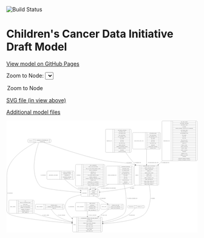 <link rel='stylesheet' href="assets/style.css">
<link rel='stylesheet' href="https://unpkg.com/leaflet@1.5.1/dist/leaflet.css" integrity="sha512-xwE/Az9zrjBIphAcBb3F6JVqxf46+CDLwfLMHloNu6KEQCAWi6HcDUbeOfBIptF7tcCzusKFjFw2yuvEpDL9wQ==" crossorigin="">
<script type="text/javascript" src="https://code.jquery.com/jquery-3.2.1.min.js"></script>
<script type="text/javascript"  src="https://unpkg.com/leaflet@1.5.1/dist/leaflet.js"></script>
<script type="text/javascript" src="assets/actions.js"></script>

![Build Status](https://github.com/CBIIT/ccdi-model/actions/workflows/model-test-and-deploy.yml/badge.svg)

# Children's Cancer Data Initiative Draft Model

[View model on GitHub Pages](https://cbiit.github.io/ccdi-model/)



Zoom to Node: <select id="node_select">
  <option value="">Zoom to Node</option>
</select>
<div id="model"></div>

<p>
<a href="./model-desc/ccdi-model.svg">SVG file (in view above)</a>
<p>
<a href="./model-desc">Additional model files</a>
<div id='graph' style='display:off;'>
<svg width="2661pt" height="1551pt"
 viewBox="0.00 0.00 2661.40 1551.00" xmlns="http://www.w3.org/2000/svg" xmlns:xlink="http://www.w3.org/1999/xlink">
<g id="graph0" class="graph" transform="scale(1 1) rotate(0) translate(4 1547)">
<title>Perl</title>
<polygon fill="#ffffff" stroke="transparent" points="-4,4 -4,-1547 2657.3987,-1547 2657.3987,4 -4,4"/>
<!-- synonym -->
<g id="node1" class="node">
<title>synonym</title>
<path fill="none" stroke="#000000" d="M305.3987,-1243.5C305.3987,-1243.5 606.3987,-1243.5 606.3987,-1243.5 612.3987,-1243.5 618.3987,-1249.5 618.3987,-1255.5 618.3987,-1255.5 618.3987,-1277.5 618.3987,-1277.5 618.3987,-1283.5 612.3987,-1289.5 606.3987,-1289.5 606.3987,-1289.5 305.3987,-1289.5 305.3987,-1289.5 299.3987,-1289.5 293.3987,-1283.5 293.3987,-1277.5 293.3987,-1277.5 293.3987,-1255.5 293.3987,-1255.5 293.3987,-1249.5 299.3987,-1243.5 305.3987,-1243.5"/>
<text text-anchor="middle" x="333.3987" y="-1262.8" font-family="Times,serif" font-size="14.00" fill="#000000">synonym</text>
<polyline fill="none" stroke="#000000" points="373.3987,-1243.5 373.3987,-1289.5 "/>
<text text-anchor="middle" x="383.8987" y="-1262.8" font-family="Times,serif" font-size="14.00" fill="#000000"> </text>
<polyline fill="none" stroke="#000000" points="394.3987,-1243.5 394.3987,-1289.5 "/>
<text text-anchor="middle" x="495.8987" y="-1274.3" font-family="Times,serif" font-size="14.00" fill="#000000">repository_of_synonym_id</text>
<polyline fill="none" stroke="#000000" points="394.3987,-1266.5 597.3987,-1266.5 "/>
<text text-anchor="middle" x="495.8987" y="-1251.3" font-family="Times,serif" font-size="14.00" fill="#000000">synonym_id</text>
<polyline fill="none" stroke="#000000" points="597.3987,-1243.5 597.3987,-1289.5 "/>
<text text-anchor="middle" x="607.8987" y="-1262.8" font-family="Times,serif" font-size="14.00" fill="#000000"> </text>
</g>
<!-- participant -->
<g id="node4" class="node">
<title>participant</title>
<path fill="none" stroke="#000000" d="M1046.3987,-495.5C1046.3987,-495.5 1277.3987,-495.5 1277.3987,-495.5 1283.3987,-495.5 1289.3987,-501.5 1289.3987,-507.5 1289.3987,-507.5 1289.3987,-575.5 1289.3987,-575.5 1289.3987,-581.5 1283.3987,-587.5 1277.3987,-587.5 1277.3987,-587.5 1046.3987,-587.5 1046.3987,-587.5 1040.3987,-587.5 1034.3987,-581.5 1034.3987,-575.5 1034.3987,-575.5 1034.3987,-507.5 1034.3987,-507.5 1034.3987,-501.5 1040.3987,-495.5 1046.3987,-495.5"/>
<text text-anchor="middle" x="1082.3987" y="-537.8" font-family="Times,serif" font-size="14.00" fill="#000000">participant</text>
<polyline fill="none" stroke="#000000" points="1130.3987,-495.5 1130.3987,-587.5 "/>
<text text-anchor="middle" x="1140.8987" y="-537.8" font-family="Times,serif" font-size="14.00" fill="#000000"> </text>
<polyline fill="none" stroke="#000000" points="1151.3987,-495.5 1151.3987,-587.5 "/>
<text text-anchor="middle" x="1209.8987" y="-572.3" font-family="Times,serif" font-size="14.00" fill="#000000">ethnicity</text>
<polyline fill="none" stroke="#000000" points="1151.3987,-564.5 1268.3987,-564.5 "/>
<text text-anchor="middle" x="1209.8987" y="-549.3" font-family="Times,serif" font-size="14.00" fill="#000000">gender</text>
<polyline fill="none" stroke="#000000" points="1151.3987,-541.5 1268.3987,-541.5 "/>
<text text-anchor="middle" x="1209.8987" y="-526.3" font-family="Times,serif" font-size="14.00" fill="#000000">participant_id</text>
<polyline fill="none" stroke="#000000" points="1151.3987,-518.5 1268.3987,-518.5 "/>
<text text-anchor="middle" x="1209.8987" y="-503.3" font-family="Times,serif" font-size="14.00" fill="#000000">race</text>
<polyline fill="none" stroke="#000000" points="1268.3987,-495.5 1268.3987,-587.5 "/>
<text text-anchor="middle" x="1278.8987" y="-537.8" font-family="Times,serif" font-size="14.00" fill="#000000"> </text>
</g>
<!-- synonym&#45;&gt;participant -->
<g id="edge10" class="edge">
<title>synonym&#45;&gt;participant</title>
<path fill="none" stroke="#000000" d="M447.0192,-1243.4185C413.8694,-1152.9401 307.1646,-818.6103 465.8987,-639 502.2642,-597.8518 831.6845,-566.3596 1024.001,-551.292"/>
<polygon fill="#000000" stroke="#000000" points="1024.4917,-554.7645 1034.19,-550.499 1023.9485,-547.7856 1024.4917,-554.7645"/>
<text text-anchor="middle" x="508.3987" y="-785.3" font-family="Times,serif" font-size="14.00" fill="#000000">of_synonym</text>
</g>
<!-- sample -->
<g id="node6" class="node">
<title>sample</title>
<path fill="none" stroke="#000000" d="M1789.8987,-651C1789.8987,-651 2103.8987,-651 2103.8987,-651 2109.8987,-651 2115.8987,-657 2115.8987,-663 2115.8987,-663 2115.8987,-915 2115.8987,-915 2115.8987,-921 2109.8987,-927 2103.8987,-927 2103.8987,-927 1789.8987,-927 1789.8987,-927 1783.8987,-927 1777.8987,-921 1777.8987,-915 1777.8987,-915 1777.8987,-663 1777.8987,-663 1777.8987,-657 1783.8987,-651 1789.8987,-651"/>
<text text-anchor="middle" x="1811.8987" y="-785.3" font-family="Times,serif" font-size="14.00" fill="#000000">sample</text>
<polyline fill="none" stroke="#000000" points="1845.8987,-651 1845.8987,-927 "/>
<text text-anchor="middle" x="1856.3987" y="-785.3" font-family="Times,serif" font-size="14.00" fill="#000000"> </text>
<polyline fill="none" stroke="#000000" points="1866.8987,-651 1866.8987,-927 "/>
<text text-anchor="middle" x="1980.8987" y="-911.8" font-family="Times,serif" font-size="14.00" fill="#000000">participant_age_at_collection</text>
<polyline fill="none" stroke="#000000" points="1866.8987,-904 2094.8987,-904 "/>
<text text-anchor="middle" x="1980.8987" y="-888.8" font-family="Times,serif" font-size="14.00" fill="#000000">sample_anatomic_site</text>
<polyline fill="none" stroke="#000000" points="1866.8987,-881 2094.8987,-881 "/>
<text text-anchor="middle" x="1980.8987" y="-865.8" font-family="Times,serif" font-size="14.00" fill="#000000">sample_description</text>
<polyline fill="none" stroke="#000000" points="1866.8987,-858 2094.8987,-858 "/>
<text text-anchor="middle" x="1980.8987" y="-842.8" font-family="Times,serif" font-size="14.00" fill="#000000">sample_id</text>
<polyline fill="none" stroke="#000000" points="1866.8987,-835 2094.8987,-835 "/>
<text text-anchor="middle" x="1980.8987" y="-819.8" font-family="Times,serif" font-size="14.00" fill="#000000">sample_tumor_status</text>
<polyline fill="none" stroke="#000000" points="1866.8987,-812 2094.8987,-812 "/>
<text text-anchor="middle" x="1980.8987" y="-796.8" font-family="Times,serif" font-size="14.00" fill="#000000">sample_type</text>
<polyline fill="none" stroke="#000000" points="1866.8987,-789 2094.8987,-789 "/>
<text text-anchor="middle" x="1980.8987" y="-773.8" font-family="Times,serif" font-size="14.00" fill="#000000">tumor_grade</text>
<polyline fill="none" stroke="#000000" points="1866.8987,-766 2094.8987,-766 "/>
<text text-anchor="middle" x="1980.8987" y="-750.8" font-family="Times,serif" font-size="14.00" fill="#000000">tumor_incidence_type</text>
<polyline fill="none" stroke="#000000" points="1866.8987,-743 2094.8987,-743 "/>
<text text-anchor="middle" x="1980.8987" y="-727.8" font-family="Times,serif" font-size="14.00" fill="#000000">tumor_morphology</text>
<polyline fill="none" stroke="#000000" points="1866.8987,-720 2094.8987,-720 "/>
<text text-anchor="middle" x="1980.8987" y="-704.8" font-family="Times,serif" font-size="14.00" fill="#000000">tumor_stage_clinical_m</text>
<polyline fill="none" stroke="#000000" points="1866.8987,-697 2094.8987,-697 "/>
<text text-anchor="middle" x="1980.8987" y="-681.8" font-family="Times,serif" font-size="14.00" fill="#000000">tumor_stage_clinical_n</text>
<polyline fill="none" stroke="#000000" points="1866.8987,-674 2094.8987,-674 "/>
<text text-anchor="middle" x="1980.8987" y="-658.8" font-family="Times,serif" font-size="14.00" fill="#000000">tumor_stage_clinical_t</text>
<polyline fill="none" stroke="#000000" points="2094.8987,-651 2094.8987,-927 "/>
<text text-anchor="middle" x="2105.3987" y="-785.3" font-family="Times,serif" font-size="14.00" fill="#000000"> </text>
</g>
<!-- synonym&#45;&gt;sample -->
<g id="edge11" class="edge">
<title>synonym&#45;&gt;sample</title>
<path fill="none" stroke="#000000" d="M518.3716,-1243.4933C664.5136,-1190.568 1040.929,-1059.4115 1365.8987,-990 1410.0379,-980.5721 1727.5597,-957.1178 1768.8987,-939 1773.9302,-936.7948 1778.9292,-934.4009 1783.8851,-931.8444"/>
<polygon fill="#000000" stroke="#000000" points="1785.6075,-934.8922 1792.7567,-927.073 1782.2918,-928.7273 1785.6075,-934.8922"/>
<text text-anchor="middle" x="1704.3987" y="-960.8" font-family="Times,serif" font-size="14.00" fill="#000000">of_synonym</text>
</g>
<!-- study -->
<g id="node12" class="node">
<title>study</title>
<path fill="none" stroke="#000000" d="M928.8987,-.5C928.8987,-.5 1318.8987,-.5 1318.8987,-.5 1324.8987,-.5 1330.8987,-6.5 1330.8987,-12.5 1330.8987,-12.5 1330.8987,-195.5 1330.8987,-195.5 1330.8987,-201.5 1324.8987,-207.5 1318.8987,-207.5 1318.8987,-207.5 928.8987,-207.5 928.8987,-207.5 922.8987,-207.5 916.8987,-201.5 916.8987,-195.5 916.8987,-195.5 916.8987,-12.5 916.8987,-12.5 916.8987,-6.5 922.8987,-.5 928.8987,-.5"/>
<text text-anchor="middle" x="944.8987" y="-100.3" font-family="Times,serif" font-size="14.00" fill="#000000">study</text>
<polyline fill="none" stroke="#000000" points="972.8987,-.5 972.8987,-207.5 "/>
<text text-anchor="middle" x="983.3987" y="-100.3" font-family="Times,serif" font-size="14.00" fill="#000000"> </text>
<polyline fill="none" stroke="#000000" points="993.8987,-.5 993.8987,-207.5 "/>
<text text-anchor="middle" x="1151.8987" y="-192.3" font-family="Times,serif" font-size="14.00" fill="#000000">experimental_strategy_and_data_subtype</text>
<polyline fill="none" stroke="#000000" points="993.8987,-184.5 1309.8987,-184.5 "/>
<text text-anchor="middle" x="1151.8987" y="-169.3" font-family="Times,serif" font-size="14.00" fill="#000000">external_url</text>
<polyline fill="none" stroke="#000000" points="993.8987,-161.5 1309.8987,-161.5 "/>
<text text-anchor="middle" x="1151.8987" y="-146.3" font-family="Times,serif" font-size="14.00" fill="#000000">phs_accession</text>
<polyline fill="none" stroke="#000000" points="993.8987,-138.5 1309.8987,-138.5 "/>
<text text-anchor="middle" x="1151.8987" y="-123.3" font-family="Times,serif" font-size="14.00" fill="#000000">size_of_data_being_uploaded</text>
<polyline fill="none" stroke="#000000" points="993.8987,-115.5 1309.8987,-115.5 "/>
<text text-anchor="middle" x="1151.8987" y="-100.3" font-family="Times,serif" font-size="14.00" fill="#000000">study_acronym</text>
<polyline fill="none" stroke="#000000" points="993.8987,-92.5 1309.8987,-92.5 "/>
<text text-anchor="middle" x="1151.8987" y="-77.3" font-family="Times,serif" font-size="14.00" fill="#000000">study_data_types</text>
<polyline fill="none" stroke="#000000" points="993.8987,-69.5 1309.8987,-69.5 "/>
<text text-anchor="middle" x="1151.8987" y="-54.3" font-family="Times,serif" font-size="14.00" fill="#000000">study_description</text>
<polyline fill="none" stroke="#000000" points="993.8987,-46.5 1309.8987,-46.5 "/>
<text text-anchor="middle" x="1151.8987" y="-31.3" font-family="Times,serif" font-size="14.00" fill="#000000">study_name</text>
<polyline fill="none" stroke="#000000" points="993.8987,-23.5 1309.8987,-23.5 "/>
<text text-anchor="middle" x="1151.8987" y="-8.3" font-family="Times,serif" font-size="14.00" fill="#000000">study_short_title</text>
<polyline fill="none" stroke="#000000" points="1309.8987,-.5 1309.8987,-207.5 "/>
<text text-anchor="middle" x="1320.3987" y="-100.3" font-family="Times,serif" font-size="14.00" fill="#000000"> </text>
</g>
<!-- synonym&#45;&gt;study -->
<g id="edge12" class="edge">
<title>synonym&#45;&gt;study</title>
<path fill="none" stroke="#000000" d="M405.6889,-1243.4023C287.7448,-1185.3004 2.8987,-1020.9666 2.8987,-789 2.8987,-789 2.8987,-789 2.8987,-351.5 2.8987,-309.5306 -8.696,-287.7298 21.8987,-259 85.2394,-199.5202 603.7316,-147.0951 906.4167,-121.1812"/>
<polygon fill="#000000" stroke="#000000" points="906.9796,-124.646 916.6459,-120.3085 906.3845,-117.6713 906.9796,-124.646"/>
<text text-anchor="middle" x="45.3987" y="-537.8" font-family="Times,serif" font-size="14.00" fill="#000000">of_synonym</text>
</g>
<!-- study_admin -->
<g id="node2" class="node">
<title>study_admin</title>
<path fill="none" stroke="#000000" d="M42.8987,-259.5C42.8987,-259.5 368.8987,-259.5 368.8987,-259.5 374.8987,-259.5 380.8987,-265.5 380.8987,-271.5 380.8987,-271.5 380.8987,-431.5 380.8987,-431.5 380.8987,-437.5 374.8987,-443.5 368.8987,-443.5 368.8987,-443.5 42.8987,-443.5 42.8987,-443.5 36.8987,-443.5 30.8987,-437.5 30.8987,-431.5 30.8987,-431.5 30.8987,-271.5 30.8987,-271.5 30.8987,-265.5 36.8987,-259.5 42.8987,-259.5"/>
<text text-anchor="middle" x="84.8987" y="-347.8" font-family="Times,serif" font-size="14.00" fill="#000000">study_admin</text>
<polyline fill="none" stroke="#000000" points="138.8987,-259.5 138.8987,-443.5 "/>
<text text-anchor="middle" x="149.3987" y="-347.8" font-family="Times,serif" font-size="14.00" fill="#000000"> </text>
<polyline fill="none" stroke="#000000" points="159.8987,-259.5 159.8987,-443.5 "/>
<text text-anchor="middle" x="259.8987" y="-428.3" font-family="Times,serif" font-size="14.00" fill="#000000">acl</text>
<polyline fill="none" stroke="#000000" points="159.8987,-420.5 359.8987,-420.5 "/>
<text text-anchor="middle" x="259.8987" y="-405.3" font-family="Times,serif" font-size="14.00" fill="#000000">adult_or_childhood_study</text>
<polyline fill="none" stroke="#000000" points="159.8987,-397.5 359.8987,-397.5 "/>
<text text-anchor="middle" x="259.8987" y="-382.3" font-family="Times,serif" font-size="14.00" fill="#000000">data_types</text>
<polyline fill="none" stroke="#000000" points="159.8987,-374.5 359.8987,-374.5 "/>
<text text-anchor="middle" x="259.8987" y="-359.3" font-family="Times,serif" font-size="14.00" fill="#000000">file_types_and_format</text>
<polyline fill="none" stroke="#000000" points="159.8987,-351.5 359.8987,-351.5 "/>
<text text-anchor="middle" x="259.8987" y="-336.3" font-family="Times,serif" font-size="14.00" fill="#000000">number_of_participants</text>
<polyline fill="none" stroke="#000000" points="159.8987,-328.5 359.8987,-328.5 "/>
<text text-anchor="middle" x="259.8987" y="-313.3" font-family="Times,serif" font-size="14.00" fill="#000000">number_of_samples</text>
<polyline fill="none" stroke="#000000" points="159.8987,-305.5 359.8987,-305.5 "/>
<text text-anchor="middle" x="259.8987" y="-290.3" font-family="Times,serif" font-size="14.00" fill="#000000">organism_species</text>
<polyline fill="none" stroke="#000000" points="159.8987,-282.5 359.8987,-282.5 "/>
<text text-anchor="middle" x="259.8987" y="-267.3" font-family="Times,serif" font-size="14.00" fill="#000000">study_admin_id</text>
<polyline fill="none" stroke="#000000" points="359.8987,-259.5 359.8987,-443.5 "/>
<text text-anchor="middle" x="370.3987" y="-347.8" font-family="Times,serif" font-size="14.00" fill="#000000"> </text>
</g>
<!-- study_admin&#45;&gt;study -->
<g id="edge8" class="edge">
<title>study_admin&#45;&gt;study</title>
<path fill="none" stroke="#000000" d="M381.0061,-262.2114C383.9805,-261.1061 386.9461,-260.0344 389.8987,-259 559.0176,-199.753 758.3708,-159.4182 906.6077,-134.7806"/>
<polygon fill="#000000" stroke="#000000" points="907.4476,-138.1894 916.7439,-133.1072 906.3073,-131.2829 907.4476,-138.1894"/>
<text text-anchor="middle" x="544.3987" y="-229.8" font-family="Times,serif" font-size="14.00" fill="#000000">of_study_admin</text>
</g>
<!-- study_funding -->
<g id="node3" class="node">
<title>study_funding</title>
<path fill="none" stroke="#000000" d="M411.3987,-317C411.3987,-317 790.3987,-317 790.3987,-317 796.3987,-317 802.3987,-323 802.3987,-329 802.3987,-329 802.3987,-374 802.3987,-374 802.3987,-380 796.3987,-386 790.3987,-386 790.3987,-386 411.3987,-386 411.3987,-386 405.3987,-386 399.3987,-380 399.3987,-374 399.3987,-374 399.3987,-329 399.3987,-329 399.3987,-323 405.3987,-317 411.3987,-317"/>
<text text-anchor="middle" x="458.8987" y="-347.8" font-family="Times,serif" font-size="14.00" fill="#000000">study_funding</text>
<polyline fill="none" stroke="#000000" points="518.3987,-317 518.3987,-386 "/>
<text text-anchor="middle" x="528.8987" y="-347.8" font-family="Times,serif" font-size="14.00" fill="#000000"> </text>
<polyline fill="none" stroke="#000000" points="539.3987,-317 539.3987,-386 "/>
<text text-anchor="middle" x="660.3987" y="-370.8" font-family="Times,serif" font-size="14.00" fill="#000000">funding_agency</text>
<polyline fill="none" stroke="#000000" points="539.3987,-363 781.3987,-363 "/>
<text text-anchor="middle" x="660.3987" y="-347.8" font-family="Times,serif" font-size="14.00" fill="#000000">funding_source_program_name</text>
<polyline fill="none" stroke="#000000" points="539.3987,-340 781.3987,-340 "/>
<text text-anchor="middle" x="660.3987" y="-324.8" font-family="Times,serif" font-size="14.00" fill="#000000">grant_id</text>
<polyline fill="none" stroke="#000000" points="781.3987,-317 781.3987,-386 "/>
<text text-anchor="middle" x="791.8987" y="-347.8" font-family="Times,serif" font-size="14.00" fill="#000000"> </text>
</g>
<!-- study_funding&#45;&gt;study -->
<g id="edge5" class="edge">
<title>study_funding&#45;&gt;study</title>
<path fill="none" stroke="#000000" d="M620.0928,-316.9996C637.61,-288.5841 666.0449,-249.3062 700.8987,-226 762.1106,-185.0685 837.1601,-157.6662 906.9623,-139.4072"/>
<polygon fill="#000000" stroke="#000000" points="907.9577,-142.7653 916.7749,-136.891 906.2189,-135.9846 907.9577,-142.7653"/>
<text text-anchor="middle" x="762.8987" y="-229.8" font-family="Times,serif" font-size="14.00" fill="#000000">of_study_funding</text>
</g>
<!-- participant&#45;&gt;study -->
<g id="edge1" class="edge">
<title>participant&#45;&gt;study</title>
<path fill="none" stroke="#000000" d="M1034.3291,-517.6731C958.1029,-500.5527 871.7535,-475.0573 848.8987,-444 800.1653,-377.7765 807.4197,-329.9929 848.8987,-259 863.8644,-233.3854 884.7966,-211.6731 908.5029,-193.3579"/>
<polygon fill="#000000" stroke="#000000" points="910.7274,-196.065 916.6442,-187.2762 906.5381,-190.457 910.7274,-196.065"/>
<text text-anchor="middle" x="899.3987" y="-347.8" font-family="Times,serif" font-size="14.00" fill="#000000">of_participant</text>
</g>
<!-- study_arm -->
<g id="node14" class="node">
<title>study_arm</title>
<path fill="none" stroke="#000000" d="M1319.3987,-317C1319.3987,-317 1616.3987,-317 1616.3987,-317 1622.3987,-317 1628.3987,-323 1628.3987,-329 1628.3987,-329 1628.3987,-374 1628.3987,-374 1628.3987,-380 1622.3987,-386 1616.3987,-386 1616.3987,-386 1319.3987,-386 1319.3987,-386 1313.3987,-386 1307.3987,-380 1307.3987,-374 1307.3987,-374 1307.3987,-329 1307.3987,-329 1307.3987,-323 1313.3987,-317 1319.3987,-317"/>
<text text-anchor="middle" x="1353.3987" y="-347.8" font-family="Times,serif" font-size="14.00" fill="#000000">study_arm</text>
<polyline fill="none" stroke="#000000" points="1399.3987,-317 1399.3987,-386 "/>
<text text-anchor="middle" x="1409.8987" y="-347.8" font-family="Times,serif" font-size="14.00" fill="#000000"> </text>
<polyline fill="none" stroke="#000000" points="1420.3987,-317 1420.3987,-386 "/>
<text text-anchor="middle" x="1513.8987" y="-370.8" font-family="Times,serif" font-size="14.00" fill="#000000">clinical_trial_arm</text>
<polyline fill="none" stroke="#000000" points="1420.3987,-363 1607.3987,-363 "/>
<text text-anchor="middle" x="1513.8987" y="-347.8" font-family="Times,serif" font-size="14.00" fill="#000000">clinical_trial_identifier</text>
<polyline fill="none" stroke="#000000" points="1420.3987,-340 1607.3987,-340 "/>
<text text-anchor="middle" x="1513.8987" y="-324.8" font-family="Times,serif" font-size="14.00" fill="#000000">clinical_trial_repository</text>
<polyline fill="none" stroke="#000000" points="1607.3987,-317 1607.3987,-386 "/>
<text text-anchor="middle" x="1617.8987" y="-347.8" font-family="Times,serif" font-size="14.00" fill="#000000"> </text>
</g>
<!-- participant&#45;&gt;study_arm -->
<g id="edge2" class="edge">
<title>participant&#45;&gt;study_arm</title>
<path fill="none" stroke="#000000" d="M1236.3634,-495.2637C1287.431,-463.5551 1354.5137,-421.9024 1403.3196,-391.5981"/>
<polygon fill="#000000" stroke="#000000" points="1405.2564,-394.5154 1411.9057,-386.2669 1401.5639,-388.5685 1405.2564,-394.5154"/>
<text text-anchor="middle" x="1337.3987" y="-465.8" font-family="Times,serif" font-size="14.00" fill="#000000">of_participant</text>
</g>
<!-- study_personnel -->
<g id="node5" class="node">
<title>study_personnel</title>
<path fill="none" stroke="#000000" d="M970.3987,-294C970.3987,-294 1277.3987,-294 1277.3987,-294 1283.3987,-294 1289.3987,-300 1289.3987,-306 1289.3987,-306 1289.3987,-397 1289.3987,-397 1289.3987,-403 1283.3987,-409 1277.3987,-409 1277.3987,-409 970.3987,-409 970.3987,-409 964.3987,-409 958.3987,-403 958.3987,-397 958.3987,-397 958.3987,-306 958.3987,-306 958.3987,-300 964.3987,-294 970.3987,-294"/>
<text text-anchor="middle" x="1025.3987" y="-347.8" font-family="Times,serif" font-size="14.00" fill="#000000">study_personnel</text>
<polyline fill="none" stroke="#000000" points="1092.3987,-294 1092.3987,-409 "/>
<text text-anchor="middle" x="1102.8987" y="-347.8" font-family="Times,serif" font-size="14.00" fill="#000000"> </text>
<polyline fill="none" stroke="#000000" points="1113.3987,-294 1113.3987,-409 "/>
<text text-anchor="middle" x="1190.8987" y="-393.8" font-family="Times,serif" font-size="14.00" fill="#000000">email_address</text>
<polyline fill="none" stroke="#000000" points="1113.3987,-386 1268.3987,-386 "/>
<text text-anchor="middle" x="1190.8987" y="-370.8" font-family="Times,serif" font-size="14.00" fill="#000000">institution</text>
<polyline fill="none" stroke="#000000" points="1113.3987,-363 1268.3987,-363 "/>
<text text-anchor="middle" x="1190.8987" y="-347.8" font-family="Times,serif" font-size="14.00" fill="#000000">personnel_name</text>
<polyline fill="none" stroke="#000000" points="1113.3987,-340 1268.3987,-340 "/>
<text text-anchor="middle" x="1190.8987" y="-324.8" font-family="Times,serif" font-size="14.00" fill="#000000">personnel_type</text>
<polyline fill="none" stroke="#000000" points="1113.3987,-317 1268.3987,-317 "/>
<text text-anchor="middle" x="1190.8987" y="-301.8" font-family="Times,serif" font-size="14.00" fill="#000000">study_personnel_id</text>
<polyline fill="none" stroke="#000000" points="1268.3987,-294 1268.3987,-409 "/>
<text text-anchor="middle" x="1278.8987" y="-347.8" font-family="Times,serif" font-size="14.00" fill="#000000"> </text>
</g>
<!-- study_personnel&#45;&gt;study -->
<g id="edge19" class="edge">
<title>study_personnel&#45;&gt;study</title>
<path fill="none" stroke="#000000" d="M1123.8987,-293.7846C1123.8987,-271.1126 1123.8987,-244.2586 1123.8987,-217.9942"/>
<polygon fill="#000000" stroke="#000000" points="1127.3988,-217.967 1123.8987,-207.967 1120.3988,-217.967 1127.3988,-217.967"/>
<text text-anchor="middle" x="1193.3987" y="-229.8" font-family="Times,serif" font-size="14.00" fill="#000000">of_study_personnel</text>
</g>
<!-- sample&#45;&gt;participant -->
<g id="edge15" class="edge">
<title>sample&#45;&gt;participant</title>
<path fill="none" stroke="#000000" d="M1792.0679,-650.955C1784.4425,-646.5955 1776.7054,-642.578 1768.8987,-639 1687.5664,-601.7237 1452.4404,-571.4561 1299.8322,-555.0039"/>
<polygon fill="#000000" stroke="#000000" points="1299.7621,-551.4764 1289.4463,-553.8918 1299.0168,-558.4366 1299.7621,-551.4764"/>
<text text-anchor="middle" x="1746.3987" y="-609.8" font-family="Times,serif" font-size="14.00" fill="#000000">of_sample</text>
</g>
<!-- sample&#45;&gt;study -->
<g id="edge14" class="edge">
<title>sample&#45;&gt;study</title>
<path fill="none" stroke="#000000" d="M1983.7166,-650.9616C2006.1227,-533.7214 2015.7463,-367.6494 1927.8987,-259 1855.5895,-169.5685 1553.4924,-131.2667 1340.9728,-115.1884"/>
<polygon fill="#000000" stroke="#000000" points="1341.1543,-111.6923 1330.9218,-114.4395 1340.634,-118.673 1341.1543,-111.6923"/>
<text text-anchor="middle" x="2034.3987" y="-465.8" font-family="Times,serif" font-size="14.00" fill="#000000">of_sample</text>
</g>
<!-- diagnosis -->
<g id="node7" class="node">
<title>diagnosis</title>
<path fill="none" stroke="#000000" d="M970.3987,-639.5C970.3987,-639.5 1353.3987,-639.5 1353.3987,-639.5 1359.3987,-639.5 1365.3987,-645.5 1365.3987,-651.5 1365.3987,-651.5 1365.3987,-926.5 1365.3987,-926.5 1365.3987,-932.5 1359.3987,-938.5 1353.3987,-938.5 1353.3987,-938.5 970.3987,-938.5 970.3987,-938.5 964.3987,-938.5 958.3987,-932.5 958.3987,-926.5 958.3987,-926.5 958.3987,-651.5 958.3987,-651.5 958.3987,-645.5 964.3987,-639.5 970.3987,-639.5"/>
<text text-anchor="middle" x="1000.3987" y="-785.3" font-family="Times,serif" font-size="14.00" fill="#000000">diagnosis</text>
<polyline fill="none" stroke="#000000" points="1042.3987,-639.5 1042.3987,-938.5 "/>
<text text-anchor="middle" x="1052.8987" y="-785.3" font-family="Times,serif" font-size="14.00" fill="#000000"> </text>
<polyline fill="none" stroke="#000000" points="1063.3987,-639.5 1063.3987,-938.5 "/>
<text text-anchor="middle" x="1203.8987" y="-923.3" font-family="Times,serif" font-size="14.00" fill="#000000">age_at_diagnosis</text>
<polyline fill="none" stroke="#000000" points="1063.3987,-915.5 1344.3987,-915.5 "/>
<text text-anchor="middle" x="1203.8987" y="-900.3" font-family="Times,serif" font-size="14.00" fill="#000000">days_to_last_followup</text>
<polyline fill="none" stroke="#000000" points="1063.3987,-892.5 1344.3987,-892.5 "/>
<text text-anchor="middle" x="1203.8987" y="-877.3" font-family="Times,serif" font-size="14.00" fill="#000000">days_to_last_known_disease_status</text>
<polyline fill="none" stroke="#000000" points="1063.3987,-869.5 1344.3987,-869.5 "/>
<text text-anchor="middle" x="1203.8987" y="-854.3" font-family="Times,serif" font-size="14.00" fill="#000000">days_to_recurrence</text>
<polyline fill="none" stroke="#000000" points="1063.3987,-846.5 1344.3987,-846.5 "/>
<text text-anchor="middle" x="1203.8987" y="-831.3" font-family="Times,serif" font-size="14.00" fill="#000000">diagnosis_id</text>
<polyline fill="none" stroke="#000000" points="1063.3987,-823.5 1344.3987,-823.5 "/>
<text text-anchor="middle" x="1203.8987" y="-808.3" font-family="Times,serif" font-size="14.00" fill="#000000">disease_type</text>
<polyline fill="none" stroke="#000000" points="1063.3987,-800.5 1344.3987,-800.5 "/>
<text text-anchor="middle" x="1203.8987" y="-785.3" font-family="Times,serif" font-size="14.00" fill="#000000">last_known_disease_status</text>
<polyline fill="none" stroke="#000000" points="1063.3987,-777.5 1344.3987,-777.5 "/>
<text text-anchor="middle" x="1203.8987" y="-762.3" font-family="Times,serif" font-size="14.00" fill="#000000">primary_diagnosis</text>
<polyline fill="none" stroke="#000000" points="1063.3987,-754.5 1344.3987,-754.5 "/>
<text text-anchor="middle" x="1203.8987" y="-739.3" font-family="Times,serif" font-size="14.00" fill="#000000">primary_diagnosis_reference_source</text>
<polyline fill="none" stroke="#000000" points="1063.3987,-731.5 1344.3987,-731.5 "/>
<text text-anchor="middle" x="1203.8987" y="-716.3" font-family="Times,serif" font-size="14.00" fill="#000000">primary_site</text>
<polyline fill="none" stroke="#000000" points="1063.3987,-708.5 1344.3987,-708.5 "/>
<text text-anchor="middle" x="1203.8987" y="-693.3" font-family="Times,serif" font-size="14.00" fill="#000000">progression_or_recurrence</text>
<polyline fill="none" stroke="#000000" points="1063.3987,-685.5 1344.3987,-685.5 "/>
<text text-anchor="middle" x="1203.8987" y="-670.3" font-family="Times,serif" font-size="14.00" fill="#000000">site_of_resection_or_biopsy</text>
<polyline fill="none" stroke="#000000" points="1063.3987,-662.5 1344.3987,-662.5 "/>
<text text-anchor="middle" x="1203.8987" y="-647.3" font-family="Times,serif" font-size="14.00" fill="#000000">tissue_or_organ_of_origin</text>
<polyline fill="none" stroke="#000000" points="1344.3987,-639.5 1344.3987,-938.5 "/>
<text text-anchor="middle" x="1354.8987" y="-785.3" font-family="Times,serif" font-size="14.00" fill="#000000"> </text>
</g>
<!-- diagnosis&#45;&gt;participant -->
<g id="edge18" class="edge">
<title>diagnosis&#45;&gt;participant</title>
<path fill="none" stroke="#000000" d="M1161.8987,-639.3186C1161.8987,-624.7641 1161.8987,-610.7108 1161.8987,-598.0135"/>
<polygon fill="#000000" stroke="#000000" points="1165.3988,-597.6855 1161.8987,-587.6855 1158.3988,-597.6855 1165.3988,-597.6855"/>
<text text-anchor="middle" x="1206.3987" y="-609.8" font-family="Times,serif" font-size="14.00" fill="#000000">of_diagnosis</text>
</g>
<!-- clinical_measure_file -->
<g id="node8" class="node">
<title>clinical_measure_file</title>
<path fill="none" stroke="#000000" d="M1395.8987,-662.5C1395.8987,-662.5 1747.8987,-662.5 1747.8987,-662.5 1753.8987,-662.5 1759.8987,-668.5 1759.8987,-674.5 1759.8987,-674.5 1759.8987,-903.5 1759.8987,-903.5 1759.8987,-909.5 1753.8987,-915.5 1747.8987,-915.5 1747.8987,-915.5 1395.8987,-915.5 1395.8987,-915.5 1389.8987,-915.5 1383.8987,-909.5 1383.8987,-903.5 1383.8987,-903.5 1383.8987,-674.5 1383.8987,-674.5 1383.8987,-668.5 1389.8987,-662.5 1395.8987,-662.5"/>
<text text-anchor="middle" x="1467.3987" y="-785.3" font-family="Times,serif" font-size="14.00" fill="#000000">clinical_measure_file</text>
<polyline fill="none" stroke="#000000" points="1550.8987,-662.5 1550.8987,-915.5 "/>
<text text-anchor="middle" x="1561.3987" y="-785.3" font-family="Times,serif" font-size="14.00" fill="#000000"> </text>
<polyline fill="none" stroke="#000000" points="1571.8987,-662.5 1571.8987,-915.5 "/>
<text text-anchor="middle" x="1655.3987" y="-900.3" font-family="Times,serif" font-size="14.00" fill="#000000">checksum_algorithm</text>
<polyline fill="none" stroke="#000000" points="1571.8987,-892.5 1738.8987,-892.5 "/>
<text text-anchor="middle" x="1655.3987" y="-877.3" font-family="Times,serif" font-size="14.00" fill="#000000">checksum_value</text>
<polyline fill="none" stroke="#000000" points="1571.8987,-869.5 1738.8987,-869.5 "/>
<text text-anchor="middle" x="1655.3987" y="-854.3" font-family="Times,serif" font-size="14.00" fill="#000000">dcf_indexd_guid</text>
<polyline fill="none" stroke="#000000" points="1571.8987,-846.5 1738.8987,-846.5 "/>
<text text-anchor="middle" x="1655.3987" y="-831.3" font-family="Times,serif" font-size="14.00" fill="#000000">file_description</text>
<polyline fill="none" stroke="#000000" points="1571.8987,-823.5 1738.8987,-823.5 "/>
<text text-anchor="middle" x="1655.3987" y="-808.3" font-family="Times,serif" font-size="14.00" fill="#000000">file_mapping_level</text>
<polyline fill="none" stroke="#000000" points="1571.8987,-800.5 1738.8987,-800.5 "/>
<text text-anchor="middle" x="1655.3987" y="-785.3" font-family="Times,serif" font-size="14.00" fill="#000000">file_name</text>
<polyline fill="none" stroke="#000000" points="1571.8987,-777.5 1738.8987,-777.5 "/>
<text text-anchor="middle" x="1655.3987" y="-762.3" font-family="Times,serif" font-size="14.00" fill="#000000">file_size</text>
<polyline fill="none" stroke="#000000" points="1571.8987,-754.5 1738.8987,-754.5 "/>
<text text-anchor="middle" x="1655.3987" y="-739.3" font-family="Times,serif" font-size="14.00" fill="#000000">file_type</text>
<polyline fill="none" stroke="#000000" points="1571.8987,-731.5 1738.8987,-731.5 "/>
<text text-anchor="middle" x="1655.3987" y="-716.3" font-family="Times,serif" font-size="14.00" fill="#000000">file_url_in_cds</text>
<polyline fill="none" stroke="#000000" points="1571.8987,-708.5 1738.8987,-708.5 "/>
<text text-anchor="middle" x="1655.3987" y="-693.3" font-family="Times,serif" font-size="14.00" fill="#000000">md5sum</text>
<polyline fill="none" stroke="#000000" points="1571.8987,-685.5 1738.8987,-685.5 "/>
<text text-anchor="middle" x="1655.3987" y="-670.3" font-family="Times,serif" font-size="14.00" fill="#000000">participant_list</text>
<polyline fill="none" stroke="#000000" points="1738.8987,-662.5 1738.8987,-915.5 "/>
<text text-anchor="middle" x="1749.3987" y="-785.3" font-family="Times,serif" font-size="14.00" fill="#000000"> </text>
</g>
<!-- clinical_measure_file&#45;&gt;participant -->
<g id="edge13" class="edge">
<title>clinical_measure_file&#45;&gt;participant</title>
<path fill="none" stroke="#000000" d="M1418.736,-662.3832C1404.4008,-653.6473 1389.6888,-645.6775 1374.8987,-639 1337.72,-622.2146 1322.6956,-636.3424 1284.8987,-621 1274.3809,-616.7307 1256.2374,-605.7686 1237.067,-593.3016"/>
<polygon fill="#000000" stroke="#000000" points="1238.7909,-590.2465 1228.5103,-587.685 1234.9496,-596.0984 1238.7909,-590.2465"/>
<text text-anchor="middle" x="1414.3987" y="-609.8" font-family="Times,serif" font-size="14.00" fill="#000000">of_clinical_measure_file_participant</text>
</g>
<!-- clinical_measure_file&#45;&gt;study -->
<g id="edge9" class="edge">
<title>clinical_measure_file&#45;&gt;study</title>
<path fill="none" stroke="#000000" d="M1631.6348,-662.2757C1636.2185,-648.5787 1640.1317,-634.6548 1642.8987,-621 1658.8762,-542.1504 1686.3409,-323.2331 1637.8987,-259 1600.6742,-209.6413 1464.0072,-169.8161 1340.9542,-142.8979"/>
<polygon fill="#000000" stroke="#000000" points="1341.5035,-139.4358 1330.9892,-140.7394 1340.0216,-146.2771 1341.5035,-139.4358"/>
<text text-anchor="middle" x="1748.8987" y="-465.8" font-family="Times,serif" font-size="14.00" fill="#000000">of_clinical_measure_file</text>
</g>
<!-- therapeutic_procedure -->
<g id="node9" class="node">
<title>therapeutic_procedure</title>
<path fill="none" stroke="#000000" d="M571.3987,-731.5C571.3987,-731.5 928.3987,-731.5 928.3987,-731.5 934.3987,-731.5 940.3987,-737.5 940.3987,-743.5 940.3987,-743.5 940.3987,-834.5 940.3987,-834.5 940.3987,-840.5 934.3987,-846.5 928.3987,-846.5 928.3987,-846.5 571.3987,-846.5 571.3987,-846.5 565.3987,-846.5 559.3987,-840.5 559.3987,-834.5 559.3987,-834.5 559.3987,-743.5 559.3987,-743.5 559.3987,-737.5 565.3987,-731.5 571.3987,-731.5"/>
<text text-anchor="middle" x="649.8987" y="-785.3" font-family="Times,serif" font-size="14.00" fill="#000000">therapeutic_procedure</text>
<polyline fill="none" stroke="#000000" points="740.3987,-731.5 740.3987,-846.5 "/>
<text text-anchor="middle" x="750.8987" y="-785.3" font-family="Times,serif" font-size="14.00" fill="#000000"> </text>
<polyline fill="none" stroke="#000000" points="761.3987,-731.5 761.3987,-846.5 "/>
<text text-anchor="middle" x="840.3987" y="-831.3" font-family="Times,serif" font-size="14.00" fill="#000000">days_to_treatment</text>
<polyline fill="none" stroke="#000000" points="761.3987,-823.5 919.3987,-823.5 "/>
<text text-anchor="middle" x="840.3987" y="-808.3" font-family="Times,serif" font-size="14.00" fill="#000000">therapeutic_agents</text>
<polyline fill="none" stroke="#000000" points="761.3987,-800.5 919.3987,-800.5 "/>
<text text-anchor="middle" x="840.3987" y="-785.3" font-family="Times,serif" font-size="14.00" fill="#000000">treatment_id</text>
<polyline fill="none" stroke="#000000" points="761.3987,-777.5 919.3987,-777.5 "/>
<text text-anchor="middle" x="840.3987" y="-762.3" font-family="Times,serif" font-size="14.00" fill="#000000">treatment_outcome</text>
<polyline fill="none" stroke="#000000" points="761.3987,-754.5 919.3987,-754.5 "/>
<text text-anchor="middle" x="840.3987" y="-739.3" font-family="Times,serif" font-size="14.00" fill="#000000">treatment_type</text>
<polyline fill="none" stroke="#000000" points="919.3987,-731.5 919.3987,-846.5 "/>
<text text-anchor="middle" x="929.8987" y="-785.3" font-family="Times,serif" font-size="14.00" fill="#000000"> </text>
</g>
<!-- therapeutic_procedure&#45;&gt;participant -->
<g id="edge3" class="edge">
<title>therapeutic_procedure&#45;&gt;participant</title>
<path fill="none" stroke="#000000" d="M807.7081,-731.2941C850.1455,-691.5747 910.8127,-640.0353 971.8987,-606 988.4184,-596.7957 1006.476,-588.5945 1024.6762,-581.3851"/>
<polygon fill="#000000" stroke="#000000" points="1026.1331,-584.5744 1034.1994,-577.7053 1023.61,-578.0449 1026.1331,-584.5744"/>
<text text-anchor="middle" x="1064.8987" y="-609.8" font-family="Times,serif" font-size="14.00" fill="#000000">of_therapeutic_procedure</text>
</g>
<!-- imaging_file -->
<g id="node10" class="node">
<title>imaging_file</title>
<path fill="none" stroke="#000000" d="M1386.8987,-1105.5C1386.8987,-1105.5 1720.8987,-1105.5 1720.8987,-1105.5 1726.8987,-1105.5 1732.8987,-1111.5 1732.8987,-1117.5 1732.8987,-1117.5 1732.8987,-1415.5 1732.8987,-1415.5 1732.8987,-1421.5 1726.8987,-1427.5 1720.8987,-1427.5 1720.8987,-1427.5 1386.8987,-1427.5 1386.8987,-1427.5 1380.8987,-1427.5 1374.8987,-1421.5 1374.8987,-1415.5 1374.8987,-1415.5 1374.8987,-1117.5 1374.8987,-1117.5 1374.8987,-1111.5 1380.8987,-1105.5 1386.8987,-1105.5"/>
<text text-anchor="middle" x="1426.8987" y="-1262.8" font-family="Times,serif" font-size="14.00" fill="#000000">imaging_file</text>
<polyline fill="none" stroke="#000000" points="1478.8987,-1105.5 1478.8987,-1427.5 "/>
<text text-anchor="middle" x="1489.3987" y="-1262.8" font-family="Times,serif" font-size="14.00" fill="#000000"> </text>
<polyline fill="none" stroke="#000000" points="1499.8987,-1105.5 1499.8987,-1427.5 "/>
<text text-anchor="middle" x="1605.8987" y="-1412.3" font-family="Times,serif" font-size="14.00" fill="#000000">checksum_algorithm</text>
<polyline fill="none" stroke="#000000" points="1499.8987,-1404.5 1711.8987,-1404.5 "/>
<text text-anchor="middle" x="1605.8987" y="-1389.3" font-family="Times,serif" font-size="14.00" fill="#000000">checksum_value</text>
<polyline fill="none" stroke="#000000" points="1499.8987,-1381.5 1711.8987,-1381.5 "/>
<text text-anchor="middle" x="1605.8987" y="-1366.3" font-family="Times,serif" font-size="14.00" fill="#000000">dcf_indexd_guid</text>
<polyline fill="none" stroke="#000000" points="1499.8987,-1358.5 1711.8987,-1358.5 "/>
<text text-anchor="middle" x="1605.8987" y="-1343.3" font-family="Times,serif" font-size="14.00" fill="#000000">file_description</text>
<polyline fill="none" stroke="#000000" points="1499.8987,-1335.5 1711.8987,-1335.5 "/>
<text text-anchor="middle" x="1605.8987" y="-1320.3" font-family="Times,serif" font-size="14.00" fill="#000000">file_mapping_level</text>
<polyline fill="none" stroke="#000000" points="1499.8987,-1312.5 1711.8987,-1312.5 "/>
<text text-anchor="middle" x="1605.8987" y="-1297.3" font-family="Times,serif" font-size="14.00" fill="#000000">file_name</text>
<polyline fill="none" stroke="#000000" points="1499.8987,-1289.5 1711.8987,-1289.5 "/>
<text text-anchor="middle" x="1605.8987" y="-1274.3" font-family="Times,serif" font-size="14.00" fill="#000000">file_size</text>
<polyline fill="none" stroke="#000000" points="1499.8987,-1266.5 1711.8987,-1266.5 "/>
<text text-anchor="middle" x="1605.8987" y="-1251.3" font-family="Times,serif" font-size="14.00" fill="#000000">file_type</text>
<polyline fill="none" stroke="#000000" points="1499.8987,-1243.5 1711.8987,-1243.5 "/>
<text text-anchor="middle" x="1605.8987" y="-1228.3" font-family="Times,serif" font-size="14.00" fill="#000000">file_url_in_cds</text>
<polyline fill="none" stroke="#000000" points="1499.8987,-1220.5 1711.8987,-1220.5 "/>
<text text-anchor="middle" x="1605.8987" y="-1205.3" font-family="Times,serif" font-size="14.00" fill="#000000">image_modality</text>
<polyline fill="none" stroke="#000000" points="1499.8987,-1197.5 1711.8987,-1197.5 "/>
<text text-anchor="middle" x="1605.8987" y="-1182.3" font-family="Times,serif" font-size="14.00" fill="#000000">imaging_instrument_model</text>
<polyline fill="none" stroke="#000000" points="1499.8987,-1174.5 1711.8987,-1174.5 "/>
<text text-anchor="middle" x="1605.8987" y="-1159.3" font-family="Times,serif" font-size="14.00" fill="#000000">imaging_platform</text>
<polyline fill="none" stroke="#000000" points="1499.8987,-1151.5 1711.8987,-1151.5 "/>
<text text-anchor="middle" x="1605.8987" y="-1136.3" font-family="Times,serif" font-size="14.00" fill="#000000">md5sum</text>
<polyline fill="none" stroke="#000000" points="1499.8987,-1128.5 1711.8987,-1128.5 "/>
<text text-anchor="middle" x="1605.8987" y="-1113.3" font-family="Times,serif" font-size="14.00" fill="#000000">software_package</text>
<polyline fill="none" stroke="#000000" points="1711.8987,-1105.5 1711.8987,-1427.5 "/>
<text text-anchor="middle" x="1722.3987" y="-1262.8" font-family="Times,serif" font-size="14.00" fill="#000000"> </text>
</g>
<!-- imaging_file&#45;&gt;sample -->
<g id="edge17" class="edge">
<title>imaging_file&#45;&gt;sample</title>
<path fill="none" stroke="#000000" d="M1656.2632,-1105.4642C1683.0525,-1066.5832 1712.8805,-1025.9149 1742.8987,-990 1758.451,-971.3926 1775.4825,-952.5791 1792.8649,-934.3136"/>
<polygon fill="#000000" stroke="#000000" points="1795.4131,-936.713 1799.803,-927.0704 1790.3581,-931.8708 1795.4131,-936.713"/>
<text text-anchor="middle" x="1822.3987" y="-960.8" font-family="Times,serif" font-size="14.00" fill="#000000">of_imaging_file</text>
</g>
<!-- methylation_array_file -->
<g id="node11" class="node">
<title>methylation_array_file</title>
<path fill="none" stroke="#000000" d="M1763.3987,-1151.5C1763.3987,-1151.5 2130.3987,-1151.5 2130.3987,-1151.5 2136.3987,-1151.5 2142.3987,-1157.5 2142.3987,-1163.5 2142.3987,-1163.5 2142.3987,-1369.5 2142.3987,-1369.5 2142.3987,-1375.5 2136.3987,-1381.5 2130.3987,-1381.5 2130.3987,-1381.5 1763.3987,-1381.5 1763.3987,-1381.5 1757.3987,-1381.5 1751.3987,-1375.5 1751.3987,-1369.5 1751.3987,-1369.5 1751.3987,-1163.5 1751.3987,-1163.5 1751.3987,-1157.5 1757.3987,-1151.5 1763.3987,-1151.5"/>
<text text-anchor="middle" x="1840.3987" y="-1262.8" font-family="Times,serif" font-size="14.00" fill="#000000">methylation_array_file</text>
<polyline fill="none" stroke="#000000" points="1929.3987,-1151.5 1929.3987,-1381.5 "/>
<text text-anchor="middle" x="1939.8987" y="-1262.8" font-family="Times,serif" font-size="14.00" fill="#000000"> </text>
<polyline fill="none" stroke="#000000" points="1950.3987,-1151.5 1950.3987,-1381.5 "/>
<text text-anchor="middle" x="2035.8987" y="-1366.3" font-family="Times,serif" font-size="14.00" fill="#000000">dcf_indexd_guid</text>
<polyline fill="none" stroke="#000000" points="1950.3987,-1358.5 2121.3987,-1358.5 "/>
<text text-anchor="middle" x="2035.8987" y="-1343.3" font-family="Times,serif" font-size="14.00" fill="#000000">file_description</text>
<polyline fill="none" stroke="#000000" points="1950.3987,-1335.5 2121.3987,-1335.5 "/>
<text text-anchor="middle" x="2035.8987" y="-1320.3" font-family="Times,serif" font-size="14.00" fill="#000000">file_mapping_level</text>
<polyline fill="none" stroke="#000000" points="1950.3987,-1312.5 2121.3987,-1312.5 "/>
<text text-anchor="middle" x="2035.8987" y="-1297.3" font-family="Times,serif" font-size="14.00" fill="#000000">file_name</text>
<polyline fill="none" stroke="#000000" points="1950.3987,-1289.5 2121.3987,-1289.5 "/>
<text text-anchor="middle" x="2035.8987" y="-1274.3" font-family="Times,serif" font-size="14.00" fill="#000000">file_size</text>
<polyline fill="none" stroke="#000000" points="1950.3987,-1266.5 2121.3987,-1266.5 "/>
<text text-anchor="middle" x="2035.8987" y="-1251.3" font-family="Times,serif" font-size="14.00" fill="#000000">file_type</text>
<polyline fill="none" stroke="#000000" points="1950.3987,-1243.5 2121.3987,-1243.5 "/>
<text text-anchor="middle" x="2035.8987" y="-1228.3" font-family="Times,serif" font-size="14.00" fill="#000000">file_url_in_cds</text>
<polyline fill="none" stroke="#000000" points="1950.3987,-1220.5 2121.3987,-1220.5 "/>
<text text-anchor="middle" x="2035.8987" y="-1205.3" font-family="Times,serif" font-size="14.00" fill="#000000">md5sum</text>
<polyline fill="none" stroke="#000000" points="1950.3987,-1197.5 2121.3987,-1197.5 "/>
<text text-anchor="middle" x="2035.8987" y="-1182.3" font-family="Times,serif" font-size="14.00" fill="#000000">methylation_platform</text>
<polyline fill="none" stroke="#000000" points="1950.3987,-1174.5 2121.3987,-1174.5 "/>
<text text-anchor="middle" x="2035.8987" y="-1159.3" font-family="Times,serif" font-size="14.00" fill="#000000">reporter_label</text>
<polyline fill="none" stroke="#000000" points="2121.3987,-1151.5 2121.3987,-1381.5 "/>
<text text-anchor="middle" x="2131.8987" y="-1262.8" font-family="Times,serif" font-size="14.00" fill="#000000"> </text>
</g>
<!-- methylation_array_file&#45;&gt;sample -->
<g id="edge7" class="edge">
<title>methylation_array_file&#45;&gt;sample</title>
<path fill="none" stroke="#000000" d="M1946.8987,-1151.215C1946.8987,-1086.8995 1946.8987,-1006.0925 1946.8987,-937.1303"/>
<polygon fill="#000000" stroke="#000000" points="1950.3988,-937.0448 1946.8987,-927.0449 1943.3988,-937.0449 1950.3988,-937.0448"/>
<text text-anchor="middle" x="2038.3987" y="-960.8" font-family="Times,serif" font-size="14.00" fill="#000000">of_methylation_array_file</text>
</g>
<!-- publication -->
<g id="node13" class="node">
<title>publication</title>
<path fill="none" stroke="#000000" d="M1696.8987,-333.5C1696.8987,-333.5 1906.8987,-333.5 1906.8987,-333.5 1912.8987,-333.5 1918.8987,-339.5 1918.8987,-345.5 1918.8987,-345.5 1918.8987,-357.5 1918.8987,-357.5 1918.8987,-363.5 1912.8987,-369.5 1906.8987,-369.5 1906.8987,-369.5 1696.8987,-369.5 1696.8987,-369.5 1690.8987,-369.5 1684.8987,-363.5 1684.8987,-357.5 1684.8987,-357.5 1684.8987,-345.5 1684.8987,-345.5 1684.8987,-339.5 1690.8987,-333.5 1696.8987,-333.5"/>
<text text-anchor="middle" x="1733.3987" y="-347.8" font-family="Times,serif" font-size="14.00" fill="#000000">publication</text>
<polyline fill="none" stroke="#000000" points="1781.8987,-333.5 1781.8987,-369.5 "/>
<text text-anchor="middle" x="1792.3987" y="-347.8" font-family="Times,serif" font-size="14.00" fill="#000000"> </text>
<polyline fill="none" stroke="#000000" points="1802.8987,-333.5 1802.8987,-369.5 "/>
<text text-anchor="middle" x="1850.3987" y="-347.8" font-family="Times,serif" font-size="14.00" fill="#000000">pubmed_id</text>
<polyline fill="none" stroke="#000000" points="1897.8987,-333.5 1897.8987,-369.5 "/>
<text text-anchor="middle" x="1908.3987" y="-347.8" font-family="Times,serif" font-size="14.00" fill="#000000"> </text>
</g>
<!-- publication&#45;&gt;study -->
<g id="edge4" class="edge">
<title>publication&#45;&gt;study</title>
<path fill="none" stroke="#000000" d="M1788.4117,-333.3434C1766.8167,-305.65 1721.7074,-253.2119 1670.8987,-226 1569.631,-171.7636 1445.4237,-141.6048 1340.9761,-124.8508"/>
<polygon fill="#000000" stroke="#000000" points="1341.3537,-121.3672 1330.9313,-123.2709 1340.2661,-128.2822 1341.3537,-121.3672"/>
<text text-anchor="middle" x="1741.8987" y="-229.8" font-family="Times,serif" font-size="14.00" fill="#000000">of_publication</text>
</g>
<!-- study_arm&#45;&gt;study -->
<g id="edge6" class="edge">
<title>study_arm&#45;&gt;study</title>
<path fill="none" stroke="#000000" d="M1419.7047,-316.8256C1382.2313,-289.8643 1328.0789,-250.9029 1276.3221,-213.6651"/>
<polygon fill="#000000" stroke="#000000" points="1278.2005,-210.7048 1268.039,-207.7056 1274.1122,-216.387 1278.2005,-210.7048"/>
<text text-anchor="middle" x="1354.3987" y="-229.8" font-family="Times,serif" font-size="14.00" fill="#000000">of_study_arm</text>
</g>
<!-- sequencing_file -->
<g id="node15" class="node">
<title>sequencing_file</title>
<path fill="none" stroke="#000000" d="M2172.3987,-990.5C2172.3987,-990.5 2641.3987,-990.5 2641.3987,-990.5 2647.3987,-990.5 2653.3987,-996.5 2653.3987,-1002.5 2653.3987,-1002.5 2653.3987,-1530.5 2653.3987,-1530.5 2653.3987,-1536.5 2647.3987,-1542.5 2641.3987,-1542.5 2641.3987,-1542.5 2172.3987,-1542.5 2172.3987,-1542.5 2166.3987,-1542.5 2160.3987,-1536.5 2160.3987,-1530.5 2160.3987,-1530.5 2160.3987,-1002.5 2160.3987,-1002.5 2160.3987,-996.5 2166.3987,-990.5 2172.3987,-990.5"/>
<text text-anchor="middle" x="2224.3987" y="-1262.8" font-family="Times,serif" font-size="14.00" fill="#000000">sequencing_file</text>
<polyline fill="none" stroke="#000000" points="2288.3987,-990.5 2288.3987,-1542.5 "/>
<text text-anchor="middle" x="2298.8987" y="-1262.8" font-family="Times,serif" font-size="14.00" fill="#000000"> </text>
<polyline fill="none" stroke="#000000" points="2309.3987,-990.5 2309.3987,-1542.5 "/>
<text text-anchor="middle" x="2470.8987" y="-1527.3" font-family="Times,serif" font-size="14.00" fill="#000000">avg_read_length</text>
<polyline fill="none" stroke="#000000" points="2309.3987,-1519.5 2632.3987,-1519.5 "/>
<text text-anchor="middle" x="2470.8987" y="-1504.3" font-family="Times,serif" font-size="14.00" fill="#000000">checksum_algorithm</text>
<polyline fill="none" stroke="#000000" points="2309.3987,-1496.5 2632.3987,-1496.5 "/>
<text text-anchor="middle" x="2470.8987" y="-1481.3" font-family="Times,serif" font-size="14.00" fill="#000000">checksum_value</text>
<polyline fill="none" stroke="#000000" points="2309.3987,-1473.5 2632.3987,-1473.5 "/>
<text text-anchor="middle" x="2470.8987" y="-1458.3" font-family="Times,serif" font-size="14.00" fill="#000000">coverage</text>
<polyline fill="none" stroke="#000000" points="2309.3987,-1450.5 2632.3987,-1450.5 "/>
<text text-anchor="middle" x="2470.8987" y="-1435.3" font-family="Times,serif" font-size="14.00" fill="#000000">custom_assembly_fasta_file_for_alignment</text>
<polyline fill="none" stroke="#000000" points="2309.3987,-1427.5 2632.3987,-1427.5 "/>
<text text-anchor="middle" x="2470.8987" y="-1412.3" font-family="Times,serif" font-size="14.00" fill="#000000">dcf_indexd_guid</text>
<polyline fill="none" stroke="#000000" points="2309.3987,-1404.5 2632.3987,-1404.5 "/>
<text text-anchor="middle" x="2470.8987" y="-1389.3" font-family="Times,serif" font-size="14.00" fill="#000000">file_description</text>
<polyline fill="none" stroke="#000000" points="2309.3987,-1381.5 2632.3987,-1381.5 "/>
<text text-anchor="middle" x="2470.8987" y="-1366.3" font-family="Times,serif" font-size="14.00" fill="#000000">file_mapping_level</text>
<polyline fill="none" stroke="#000000" points="2309.3987,-1358.5 2632.3987,-1358.5 "/>
<text text-anchor="middle" x="2470.8987" y="-1343.3" font-family="Times,serif" font-size="14.00" fill="#000000">file_name</text>
<polyline fill="none" stroke="#000000" points="2309.3987,-1335.5 2632.3987,-1335.5 "/>
<text text-anchor="middle" x="2470.8987" y="-1320.3" font-family="Times,serif" font-size="14.00" fill="#000000">file_size</text>
<polyline fill="none" stroke="#000000" points="2309.3987,-1312.5 2632.3987,-1312.5 "/>
<text text-anchor="middle" x="2470.8987" y="-1297.3" font-family="Times,serif" font-size="14.00" fill="#000000">file_type</text>
<polyline fill="none" stroke="#000000" points="2309.3987,-1289.5 2632.3987,-1289.5 "/>
<text text-anchor="middle" x="2470.8987" y="-1274.3" font-family="Times,serif" font-size="14.00" fill="#000000">file_url_in_cds</text>
<polyline fill="none" stroke="#000000" points="2309.3987,-1266.5 2632.3987,-1266.5 "/>
<text text-anchor="middle" x="2470.8987" y="-1251.3" font-family="Times,serif" font-size="14.00" fill="#000000">instrument_model</text>
<polyline fill="none" stroke="#000000" points="2309.3987,-1243.5 2632.3987,-1243.5 "/>
<text text-anchor="middle" x="2470.8987" y="-1228.3" font-family="Times,serif" font-size="14.00" fill="#000000">library_id</text>
<polyline fill="none" stroke="#000000" points="2309.3987,-1220.5 2632.3987,-1220.5 "/>
<text text-anchor="middle" x="2470.8987" y="-1205.3" font-family="Times,serif" font-size="14.00" fill="#000000">library_layout</text>
<polyline fill="none" stroke="#000000" points="2309.3987,-1197.5 2632.3987,-1197.5 "/>
<text text-anchor="middle" x="2470.8987" y="-1182.3" font-family="Times,serif" font-size="14.00" fill="#000000">library_selection</text>
<polyline fill="none" stroke="#000000" points="2309.3987,-1174.5 2632.3987,-1174.5 "/>
<text text-anchor="middle" x="2470.8987" y="-1159.3" font-family="Times,serif" font-size="14.00" fill="#000000">library_source</text>
<polyline fill="none" stroke="#000000" points="2309.3987,-1151.5 2632.3987,-1151.5 "/>
<text text-anchor="middle" x="2470.8987" y="-1136.3" font-family="Times,serif" font-size="14.00" fill="#000000">library_strategy</text>
<polyline fill="none" stroke="#000000" points="2309.3987,-1128.5 2632.3987,-1128.5 "/>
<text text-anchor="middle" x="2470.8987" y="-1113.3" font-family="Times,serif" font-size="14.00" fill="#000000">md5sum</text>
<polyline fill="none" stroke="#000000" points="2309.3987,-1105.5 2632.3987,-1105.5 "/>
<text text-anchor="middle" x="2470.8987" y="-1090.3" font-family="Times,serif" font-size="14.00" fill="#000000">number_of_bp</text>
<polyline fill="none" stroke="#000000" points="2309.3987,-1082.5 2632.3987,-1082.5 "/>
<text text-anchor="middle" x="2470.8987" y="-1067.3" font-family="Times,serif" font-size="14.00" fill="#000000">number_of_reads</text>
<polyline fill="none" stroke="#000000" points="2309.3987,-1059.5 2632.3987,-1059.5 "/>
<text text-anchor="middle" x="2470.8987" y="-1044.3" font-family="Times,serif" font-size="14.00" fill="#000000">platform</text>
<polyline fill="none" stroke="#000000" points="2309.3987,-1036.5 2632.3987,-1036.5 "/>
<text text-anchor="middle" x="2470.8987" y="-1021.3" font-family="Times,serif" font-size="14.00" fill="#000000">reference_genome_assembly</text>
<polyline fill="none" stroke="#000000" points="2309.3987,-1013.5 2632.3987,-1013.5 "/>
<text text-anchor="middle" x="2470.8987" y="-998.3" font-family="Times,serif" font-size="14.00" fill="#000000">sequence_alignment_software</text>
<polyline fill="none" stroke="#000000" points="2632.3987,-990.5 2632.3987,-1542.5 "/>
<text text-anchor="middle" x="2642.8987" y="-1262.8" font-family="Times,serif" font-size="14.00" fill="#000000"> </text>
</g>
<!-- sequencing_file&#45;&gt;sample -->
<g id="edge16" class="edge">
<title>sequencing_file&#45;&gt;sample</title>
<path fill="none" stroke="#000000" d="M2166.2641,-990.3255C2155.4342,-978.9669 2144.6155,-967.8149 2133.8987,-957 2126.4901,-949.5236 2118.8177,-941.9648 2110.997,-934.4056"/>
<polygon fill="#000000" stroke="#000000" points="2113.4116,-931.8718 2103.7764,-927.4657 2108.5609,-936.9187 2113.4116,-931.8718"/>
<text text-anchor="middle" x="2207.3987" y="-960.8" font-family="Times,serif" font-size="14.00" fill="#000000">of_sequencing_file</text>
</g>
</g>
</svg>
</div>
